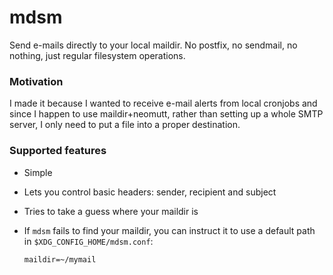 # mdsm
Send e-mails directly to your local maildir.
No postfix, no sendmail, no nothing, just regular filesystem operations.

### Motivation

I made it because I wanted to receive e-mail alerts from local cronjobs and
since I happen to use maildir+neomutt, rather than setting up a whole SMTP
server, I only need to put a file into a proper destination.

### Supported features

- Simple
- Lets you control basic headers: sender, recipient and subject
- Tries to take a guess where your maildir is
- If `mdsm` fails to find your maildir, you can instruct it to use a default
  path in `$XDG_CONFIG_HOME/mdsm.conf`:

  ```
  maildir=~/mymail
  ```
